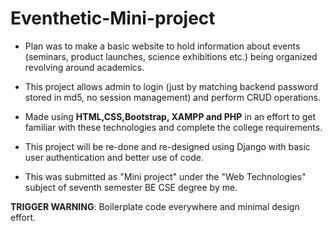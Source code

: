 # **Eventhetic-Mini-project**
* Plan was to make a basic website to hold information about events (seminars, product launches, science exhibitions etc.) being organized revolving around academics.

* This project allows admin to login (just by matching backend password stored in md5, no session management) and perform CRUD operations.

* Made using **HTML,CSS,Bootstrap, XAMPP and PHP** in an effort to get familiar with these technologies and complete the college requirements.

* This project will be re-done and re-designed using Django with basic user authentication and better use of code.

* This was submitted as "Mini project" under the "Web Technologies" subject of seventh semester BE CSE degree by me.


**TRIGGER WARNING**: Boilerplate code everywhere and minimal design effort.
